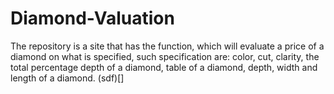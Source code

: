 # Diamond-Valuation
The repository is a site that has the function, which will evaluate a price of a diamond on what is specified, such specification are:  color, cut, clarity, the total percentage depth of a diamond, table of a diamond, depth, width and length of a diamond.
(sdf)[]
